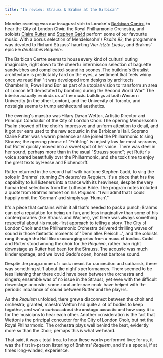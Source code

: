 ```yaml
---
title: "In review: Strauss & Brahms at the Barbican"
---
```


Monday evening was our inaugural visit to London's [Barbican Centre](http://www.barbican.org.uk/), to hear the City of London Choir, the Royal Philharmonic Orchestra, and soloists [Claire Rutter](/scene/people/claire-rutter/) and [Stephen Gadd](/scene/people/stephen-gadd/) perform some of our favourite music. With a bonus selection of Mendelssohn's *Psalm 98*, the programme was devoted to Richard Strauss' haunting *Vier letzte Lieder*, and Brahms' epic *Ein deutsches Requiem*.

The Barbican Centre seems to house every kind of cultural outing imaginable, right down to the cheerful intermission selection of baguette sandwiches and complicated-sounding scones. The building's Brutalist architecture is predictably hard on the eyes, a sentiment that feels whiny once we read that "it was developed from designs by architects Chamberlin, Powell and Bon as part of a utopian vision to transform an area of London left devastated by bombing during the Second World War." The interior actually reminds us of the music buildings at both Western University (in the other London), and the University of Toronto, and nostalgia seems to trump architectural aesthetics.

The evening's maestro was Hilary Davan Wetton, Artistic Director and Principal Condcutor of the City of London Choir. The opening Mendelssohn Psalm showed off the choir's impressive and uniform attention to detail, and it got our ears used to the new acoustic in the Barbican's Hall. Soprano Claire Rutter was a warm presence as she joined the Philharmonic to sing Strauss; the opening phrase of "Frühling" is unjustly low for most sopranos, but Rutter quickly moved into a sweet spot of her voice. There was steel in her sound, perhaps more than in the usual "Strauss sound"; yet Rutter's voice soared beautifully over the Philharmonic, and she took time to enjoy the great texts by Hesse and Eichendorff. 

Rutter returned in the second half with baritone Stephen Gadd, to sing the solos in Brahms' stunning *Ein deutsches Requiem*. It's a piece that has the capability to lull listeners into a trance with its heaviness, despite the very human text selections from the Lutheran Bible. The program notes included a quote from Brahms himself on his *Requiem*: "I will admit that I could happily omit the 'German' and simply say 'Human'."

It's a piece that contains within it all that's needed to pack a punch; Brahms can get a reputation for being un-fun, and less imaginative than some of his contemporaries (like Strauss and Wagner), yet there was always something respectful about his music-first approach to telling a story. The City of London Choir and the Philharmonic Orchestra delivered thrilling waves of sound in those fantastic moments of "Denn alles Fleisch...", and the soloists rang through the Hall like encouraging cries from a mass of bodies. Gadd and Rutter stood among the choir for the *Requiem*, rather than right downstage as Rutter had been for the Strauss. The acoustic was much kinder upstage, and we loved Gadd's open, honest baritone sound.

Despite the programme of music meant for connection and catharsis, there was something stiff about the night's performances. There seemed to be less listening than there could have been between the orchestra and singers; ensemble was of no issue in the Strauss, yet even with the difficult downstage acoustic, some aural antennae could have helped with the periodic imbalance of sound between Rutter and the players. 

As the *Requiem* unfolded, there grew a disconnect between the choir and orchestra; granted, maestro Wetton had quite a lot of bodies to keep together, and we're curious about the onstage acoustic and how easy it is for the musicians to hear each other. Another consideration is the fact that Wetton is the principal conductor for the City of London Choir, but not the Royal Philharmonic. The orchestra plays well behind the beat, evidently more so than the Choir; perhaps this is what we heard. 

That said, it was a total treat to hear these works performed live; for us, it was the first in-person listening of Brahms' *Requiem*, and it's a special, if at times long-winded, experience.
